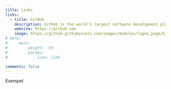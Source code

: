 ```yaml
---
title: Links
links:
  - title: GitHub
    description: GitHub is the world's largest software development platform.
    website: https://github.com
    image: https://github.githubassets.com/images/modules/logos_page/GitHub-Mark.png
# menu:
#     main:
#         weight: -50
#         params:
#             icon: link

comments: false
---
```


Exempel